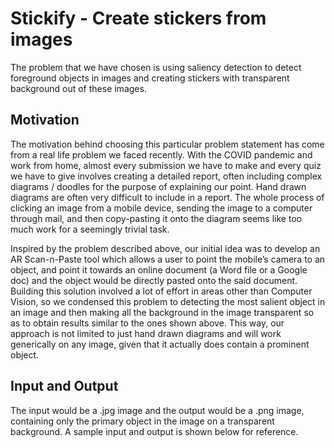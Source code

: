 # Stickify - Create stickers from images

The problem that we have chosen is using saliency detection to detect foreground objects in images and creating stickers with transparent background out of these images.

## Motivation
The motivation behind choosing this particular problem statement has come from a real life problem we faced recently. With the COVID pandemic and work from home, almost every submission we have to make and every quiz we have to give involves creating a detailed report, often including complex diagrams / doodles for the purpose of explaining our point. Hand drawn diagrams are often very difficult to include in a report. The whole process of clicking an image from a mobile device, sending the image to a computer through mail, and then copy-pasting it onto the diagram seems like too much work for a seemingly trivial task. 

Inspired by the problem described above, our initial idea was to develop an AR Scan-n-Paste tool which allows a user to point the mobile’s camera to an object, and point it towards an online document (a Word file or a Google doc) and the object would be directly pasted onto the said document. Building this solution involved a lot of effort in areas other than Computer Vision, so we condensed this problem to detecting the most salient object in an image and then making all the background in the image transparent so as to obtain results similar to the ones shown above. This way, our approach is not limited to just hand drawn diagrams and will work generically on any image, given that it actually does contain a prominent object.

## Input and Output
The input would be a .jpg image and the output would be a .png image, containing only the primary object in the image on a transparent background. A sample input and output is shown below for reference.
